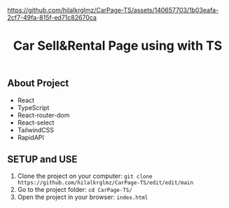 
https://github.com/hilalkrglmz/CarPage-TS/assets/140657703/1b03eafa-2cf7-49fa-815f-ed71c82670ca


<!DOCTYPE html>
<html lang="en">
<head>
    <meta charset="UTF-8">
    <meta name="viewport" content="width=device-width, initial-scale=1.0">
</head>
<body>
    <header>
        <h1>Car Sell&Rental Page using with TS</h1>
    </header>
    <div class="container">
        <h2>About Project</h2>
            <ul>
                <li>React</li>
                <li>TypeScript</li>
                <li>React-router-dom</li>
                <li>React-select</li>
                <li>TailwindCSS</li>
                <li>RapidAPI</li>
                </ul>
            <h2>SETUP and USE</h2>
        <ol>
            <li>Clone the project on your computer: <code>git clone https://github.com/hilalkrglmz/CarPage-TS/edit/edit/main</code></li>
            <li>Go to the project folder: <code>cd CarPage-TS/</code></li>
            <li>Open the project in your browser: <code>index.html</code></li>
        </ol>
    </div>
</body>
</html>
